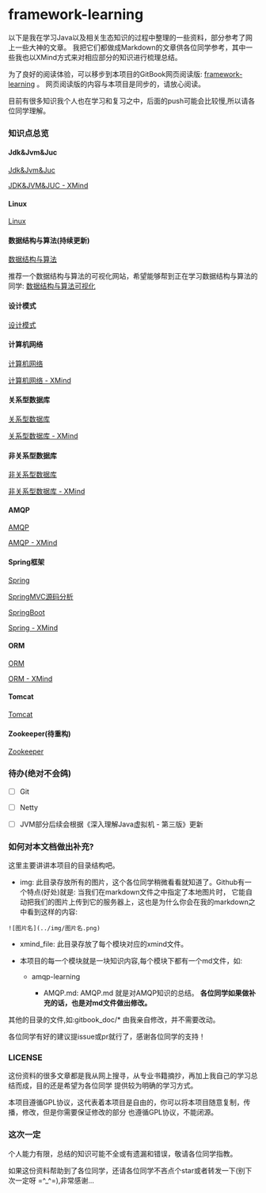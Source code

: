 # framework-learning

以下是我在学习Java以及相关生态知识的过程中整理的一些资料，部分参考了网上一些大神的文章。
我把它们都做成Markdown的文章供各位同学参考，其中一些我也以XMind方式来对相应部分的知识进行梳理总结。

为了良好的阅读体验，可以移步到本项目的GitBook网页阅读版:
[framework-learning](https://qsjzwithguang19forever.gitee.io/framework-learning) 。
网页阅读版的内容与本项目是同步的，请放心阅读。

目前有很多知识我个人也在学习和复习之中，后面的push可能会比较慢,所以请各位同学理解。


### 知识点总览


#### Jdk&Jvm&Juc

[Jdk&Jvm&Juc](https://github.com/guang19/framework-learning/blob/dev/jdk-jvm-juc/Jdk&Jvm&Juc.md)

[JDK&JVM&JUC - XMind](xmind_file/JDK&JVM&JUC.xmind)



#### Linux

[Linux](https://github.com/guang19/framework-learning/blob/dev/linux-learning/Linux.md)



#### 数据结构与算法(持续更新)

[数据结构与算法](https://github.com/guang19/framework-learning/blob/dev/datastructure-algorithm/DataStructure&Algorithm.md)

推荐一个数据结构与算法的可视化网站，希望能够帮到正在学习数据结构与算法的同学: [数据结构与算法可视化](https://www.cs.usfca.edu/~galles/visualization/Algorithms.html)



#### 设计模式

[设计模式](https://github.com/guang19/framework-learning/blob/dev/design_pattern/DesignPattern.md)



#### 计算机网络

[计算机网络](https://github.com/guang19/framework-learning/blob/dev/computer_network/ComputerNetwork.md)

[计算机网络 - XMind](xmind_file/计算机网络.xmind)



#### 关系型数据库

[关系型数据库](https://github.com/guang19/framework-learning/blob/dev/rdbms-learning/RDBMS.md)

[关系型数据库 - XMind](xmind_file/关系型数据库.xmind)



#### 非关系型数据库

[非关系型数据库](https://github.com/guang19/framework-learning/blob/dev/nosql-learning/NoSQL.md)

[非关系型数据库 - XMind](xmind_file/非关系型数据库.xmind)



#### AMQP

[AMQP](https://github.com/guang19/framework-learning/blob/dev/amqp-learning/AMQP.md)

[AMQP - XMind](xmind_file/AMQP.xmind)



#### Spring框架

[Spring](https://github.com/guang19/framework-learning/blob/dev/spring-learning/SpringFramework.md)

[SpringMVC源码分析](https://github.com/guang19/framework-learning/blob/dev/springmvc-learning/SpringMVC.md)

[SpringBoot](https://github.com/guang19/framework-learning/blob/dev/springmvc-learning/SpringBoot.md)

[Spring - XMind](xmind_file/Spring.xmind)



#### ORM

[ORM](https://github.com/guang19/framework-learning/blob/dev/orm-learning/ORM.md)

[ORM - XMind](xmind_file/ORM.xmind)



#### Tomcat

[Tomcat](https://github.com/guang19/framework-learning/blob/dev/tomcat9.0-source/Tomcat.md)



#### Zookeeper(待重构)

[Zookeeper](https://github.com/guang19/framework-learning/blob/dev/zookeeper-learning/Zookeeper.md)



### 待办(绝对不会鸽)

- [ ] Git

- [ ] Netty

- [ ] JVM部分后续会根据《深入理解Java虚拟机 - 第三版》更新



### 如何对本文档做出补充?
这里主要讲讲本项目的目录结构吧。

- img: 此目录存放所有的图片，这个各位同学稍微看看就知道了。Github有一个特点(好处)就是:
当我们在markdown文件之中指定了本地图片时，
它能自动把我们的图片上传到它的服务器上，这也是为什么你会在我的markdown之中看到这样的内容: 

````text
![图片名](../img/图片名.png) 
````

- xmind_file: 此目录存放了每个模块对应的xmind文件。

- 本项目的每一个模块就是一块知识内容,每个模块下都有一个md文件，如:

  - amqp-learning
  
    - AMQP.md: AMQP.md 就是对AMQP知识的总结。 **各位同学如果做补充的话，也是对md文件做出修改。**

其他的目录的文件,如:gitbook_doc/* 由我亲自修改，并不需要改动。

各位同学有好的建议提issue或pr就行了，感谢各位同学的支持！



### LICENSE
这份资料的很多文章都是我从网上搜寻，从专业书籍摘抄，再加上我自己的学习总结而成，目的还是希望为各位同学
提供较为明确的学习方式。

本项目遵循GPL协议，这代表着本项目是自由的，你可以将本项目随意复制，传播，修改，但是你需要保证修改的部分
也遵循GPL协议，不能闭源。


### 这次一定

个人能力有限，总结的知识可能不全或有遗漏和错误，敬请各位同学指教。

如果这份资料帮助到了各位同学，还请各位同学不吝点个star或者转发一下(别下次一定呀 =^_^=),非常感谢...
